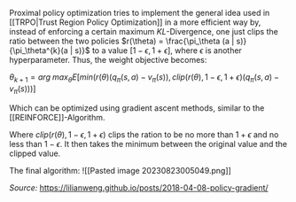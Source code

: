 Proximal policy optimization tries to implement the general idea used in [[TRPO|Trust Region Policy Optimization]] in a more efficient way by, instead of enforcing a certain maximum $KL$-Divergence, one just clips the ratio between the two policies $r(\theta) = \frac{\pi_\theta (a | s)} {\pi_\theta^{k}(a | s)}$ to a value $[1 - \epsilon, 1 + \epsilon]$, where $\epsilon$ is another hyperparameter. Thus, the weight objective becomes:

$\theta_{k + 1} = arg \; max_\theta E [min( r(\theta)   (q_\pi (s,a) - v_\pi(s)) , clip (r(\theta), 1 - \epsilon, 1 + \epsilon) (q_\pi (s,a) - v_\pi(s))  )]$

Which can be optimized using gradient ascent methods, similar to the [[REINFORCE]]-Algorithm.

Where $clip (r(\theta), 1 - \epsilon, 1 + \epsilon)$ clips the ration to be no more than $1 + \epsilon$ and no less than $1 - \epsilon$.
It then takes the minimum between the original value and the clipped value.

The final algorithm:
![[Pasted image 20230823005049.png]]

*Source:* https://lilianweng.github.io/posts/2018-04-08-policy-gradient/